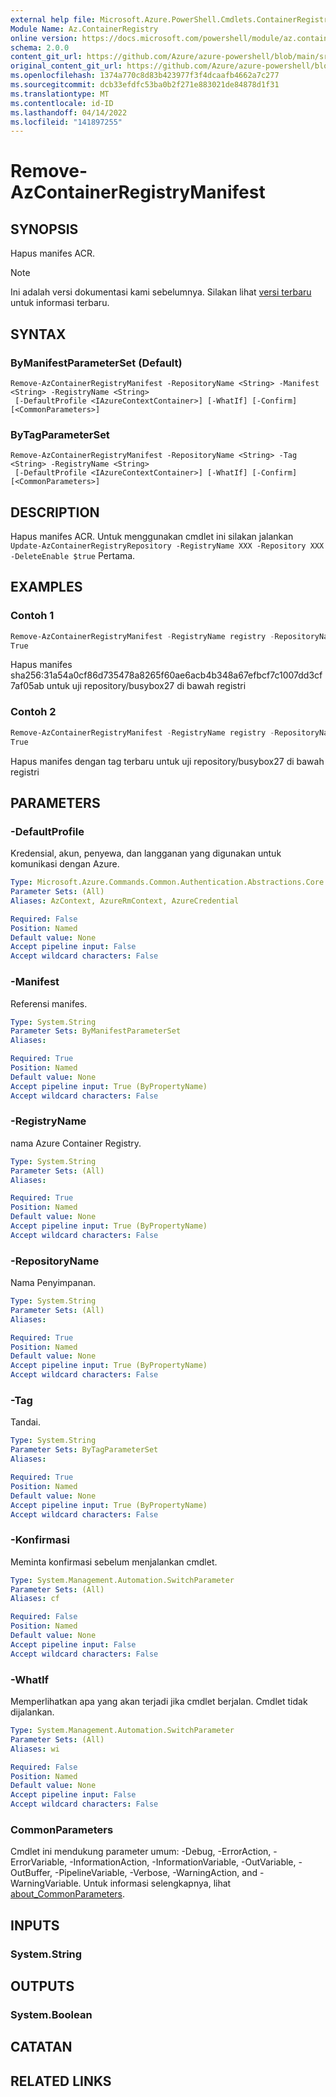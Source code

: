 ```yaml
---
external help file: Microsoft.Azure.PowerShell.Cmdlets.ContainerRegistry.dll-Help.xml
Module Name: Az.ContainerRegistry
online version: https://docs.microsoft.com/powershell/module/az.containerregistry/remove-azcontainerregistrymanifest
schema: 2.0.0
content_git_url: https://github.com/Azure/azure-powershell/blob/main/src/ContainerRegistry/ContainerRegistry/help/Remove-AzContainerRegistryManifest.md
original_content_git_url: https://github.com/Azure/azure-powershell/blob/main/src/ContainerRegistry/ContainerRegistry/help/Remove-AzContainerRegistryManifest.md
ms.openlocfilehash: 1374a770c8d83b423977f3f4dcaafb4662a7c277
ms.sourcegitcommit: dcb33efdfc53ba0b2f271e883021de84878d1f31
ms.translationtype: MT
ms.contentlocale: id-ID
ms.lasthandoff: 04/14/2022
ms.locfileid: "141897255"
---
```

# Remove-AzContainerRegistryManifest

## SYNOPSIS
Hapus manifes ACR. 

> [!NOTE]
>Ini adalah versi dokumentasi kami sebelumnya. Silakan lihat [versi terbaru](/powershell/module/az.containerregistry/remove-azcontainerregistrymanifest) untuk informasi terbaru.

## SYNTAX

### ByManifestParameterSet (Default)
```
Remove-AzContainerRegistryManifest -RepositoryName <String> -Manifest <String> -RegistryName <String>
 [-DefaultProfile <IAzureContextContainer>] [-WhatIf] [-Confirm] [<CommonParameters>]
```

### ByTagParameterSet
```
Remove-AzContainerRegistryManifest -RepositoryName <String> -Tag <String> -RegistryName <String>
 [-DefaultProfile <IAzureContextContainer>] [-WhatIf] [-Confirm] [<CommonParameters>]
```

## DESCRIPTION
Hapus manifes ACR.
Untuk menggunakan cmdlet ini silakan jalankan `Update-AzContainerRegistryRepository -RegistryName XXX -Repository XXX -DeleteEnable $true`
Pertama.

## EXAMPLES

### Contoh 1
```powershell
Remove-AzContainerRegistryManifest -RegistryName registry -RepositoryName test/busybox27 -Manifest sha256:31a54a0cf86d7354788a8265f60ae6acb4b348a67efbcf7c1007dd3cf7af05ab
True
```

Hapus manifes sha256:31a54a0cf86d735478a8265f60ae6acb4b348a67efbcf7c1007dd3cf7af05ab untuk uji repository/busybox27 di bawah registri

### Contoh 2
```powershell
Remove-AzContainerRegistryManifest -RegistryName registry -RepositoryName test/busybox27 -Tag latest
True
```

Hapus manifes dengan tag terbaru untuk uji repository/busybox27 di bawah registri

## PARAMETERS

### -DefaultProfile
Kredensial, akun, penyewa, dan langganan yang digunakan untuk komunikasi dengan Azure.

```yaml
Type: Microsoft.Azure.Commands.Common.Authentication.Abstractions.Core.IAzureContextContainer
Parameter Sets: (All)
Aliases: AzContext, AzureRmContext, AzureCredential

Required: False
Position: Named
Default value: None
Accept pipeline input: False
Accept wildcard characters: False
```

### -Manifest
Referensi manifes.

```yaml
Type: System.String
Parameter Sets: ByManifestParameterSet
Aliases:

Required: True
Position: Named
Default value: None
Accept pipeline input: True (ByPropertyName)
Accept wildcard characters: False
```

### -RegistryName
nama Azure Container Registry.

```yaml
Type: System.String
Parameter Sets: (All)
Aliases:

Required: True
Position: Named
Default value: None
Accept pipeline input: True (ByPropertyName)
Accept wildcard characters: False
```

### -RepositoryName
Nama Penyimpanan.

```yaml
Type: System.String
Parameter Sets: (All)
Aliases:

Required: True
Position: Named
Default value: None
Accept pipeline input: True (ByPropertyName)
Accept wildcard characters: False
```

### -Tag
Tandai.

```yaml
Type: System.String
Parameter Sets: ByTagParameterSet
Aliases:

Required: True
Position: Named
Default value: None
Accept pipeline input: True (ByPropertyName)
Accept wildcard characters: False
```

### -Konfirmasi
Meminta konfirmasi sebelum menjalankan cmdlet.

```yaml
Type: System.Management.Automation.SwitchParameter
Parameter Sets: (All)
Aliases: cf

Required: False
Position: Named
Default value: None
Accept pipeline input: False
Accept wildcard characters: False
```

### -WhatIf
Memperlihatkan apa yang akan terjadi jika cmdlet berjalan.
Cmdlet tidak dijalankan.

```yaml
Type: System.Management.Automation.SwitchParameter
Parameter Sets: (All)
Aliases: wi

Required: False
Position: Named
Default value: None
Accept pipeline input: False
Accept wildcard characters: False
```

### CommonParameters
Cmdlet ini mendukung parameter umum: -Debug, -ErrorAction, -ErrorVariable, -InformationAction, -InformationVariable, -OutVariable, -OutBuffer, -PipelineVariable, -Verbose, -WarningAction, and -WarningVariable. Untuk informasi selengkapnya, lihat [about_CommonParameters](http://go.microsoft.com/fwlink/?LinkID=113216).

## INPUTS

### System.String

## OUTPUTS

### System.Boolean

## CATATAN

## RELATED LINKS
